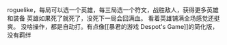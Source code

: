 roguelike，每局可以选一个英雄，每三局选一个符文，战胜敌人，获得更多英雄和装备
英雄如果死了就死了，没死下一局会回满血。
看着英雄铺满全场感觉还挺爽。
没啥操作，都是自动打。有点像[[暴君的游戏 Despot's Game]]的简化版，没有羁绊